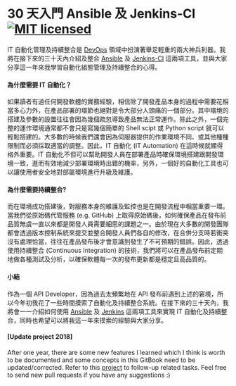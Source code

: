 # 30 天入門 Ansible 及 Jenkins-CI [![MIT licensed](https://img.shields.io/badge/license-MIT-blue.svg)](LICENSE)

IT 自動化管理及持續整合是 [DevOps](https://zh.wikipedia.org/wiki/DevOps) 領域中扮演著舉足輕重的兩大神兵利器。我將在接下來的三十天內介紹及整合 [Ansible](https://www.ansible.com/) 及 [Jenkins-CI](https://jenkins.io/) 這兩項工具，並與大家分享這一年來我學習自動化組態管理及持續整合的心得。

#### 為什麼需要 IT 自動化？

如果讀者有過任何開發軟體的實務經驗，相信除了開發產品本身的過程中需要花相當多心力外，在產品部署的環節也絕對是令大部分人頭痛的一個部分。其中環境的搭建及參數的設置往往會因為幾個疏忽導致產品無法正常運作。除此之外，一個完整的運作環境通常都不會只是寫幾個簡單的 Shell scipt 或 Python script 就可以輕鬆搭建的。大多數的時候我們還會因為伺服器提供的作業環境不同、或其他種種限制而必須採取適當的調整。因此，IT 自動化 (IT Automation) 在這時候就顯得格外重要。IT 自動化不但可以幫助開發人員在部署產品時確保環境搭建跟開發環境一致，進而有效地減少部署環境時出錯的機率，另外，一個好的自動化工具也可以讓使用者安全地對部屬環境進行升級及維護。

#### 為什麼需要持續整合?

而在環境成功搭建後，對服務本身的維護及監控也是在開發流程中相當重要一環。當我們從原始碼代管服務 (e.g. GitHub) 上取得原始碼後，如何確保產品在發布前品質無虞一直以來都是開發人員需要細思的課題之一。由於現在大多數的開發團隊都會透過版本控制系統來提交並整合開發人員們各自的修改，在合併分支時若衝突沒有處理恰當，往往在產品發布後才會意識到發生了不可預期的錯誤。因此，透過使用持續整合 (Continuous Integration) 的技術，我們將可以在產品發布前定期地做各種測試及分析，以確保軟體每一次的發布更新都是穩定且高品質的。

#### 小結

作為一個 API Developer，因為過去太頻繁地在 API 發布前遇到上述的窘境，所以今年初我花了一些時間摸索了自動化及持續整合系統。在接下來的三十天內，我將會一一介紹如何使用 [Ansible](https://www.ansible.com/) 及 [Jenkins](https://jenkins.io/) 這兩項工具來實現 IT 自動化及持續整合，同時也希望可以將我這一年來摸索的經驗與大家分享。


#### [Update project 2018]

After one year, there are some new features I learned which I think is worth to be documented and some concepts in this GitBook need to be updated/corrected. Refer to this [project](https://github.com/tsoliangwu0130/learn-ansible-and-jenkins-in-30-days/projects) to follow-up related tasks. Feel free to send new pull requests if you have any suggestions :)
